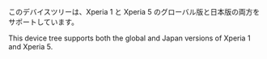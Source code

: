 このデバイスツリーは、Xperia 1 と Xperia 5 のグローバル版と日本版の両方をサポートしています。

This device tree supports both the global and Japan versions of Xperia 1 and Xperia 5.
